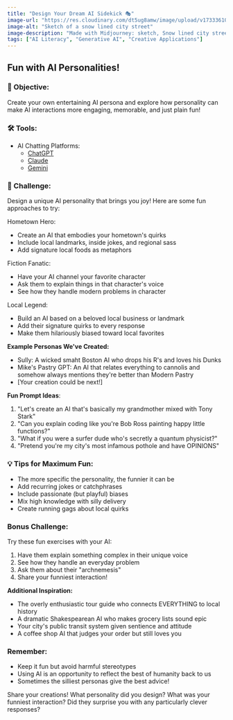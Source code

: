 ```yaml
---
title: "Design Your Dream AI Sidekick 🎭"
image-url: "https://res.cloudinary.com/dt5ug8amw/image/upload/v1733361085/AI%20Advent%202024/Snow_Lined_Street.jpg"
image-alt: "Sketch of a snow lined city street"
image-description: "Made with Midjourney: sketch, Snow lined city street, in inky pen styling, minimalistic --chaos 20 --ar 1:1 --style raw --sref 3362174710 https://s.mj.run/9sQtGhWa-rw --weird 5 --v 6.1"
tags: ["AI Literacy", "Generative AI", "Creative Applications"]
---
```


## Fun with AI Personalities!

### 🎯 Objective: 
Create your own entertaining AI persona and explore how personality can make AI interactions more engaging, memorable, and just plain fun!

### 🛠️ Tools:
- AI Chatting Platforms:
  - [ChatGPT](https://chatgpt.com)
  - [Claude](https://claude.ai)
  - [Gemini](https://gemini.google.com)

### 📝 Challenge:
Design a unique AI personality that brings you joy! Here are some fun approaches to try:

Hometown Hero:
- Create an AI that embodies your hometown's quirks
- Include local landmarks, inside jokes, and regional sass
- Add signature local foods as metaphors

Fiction Fanatic:
- Have your AI channel your favorite character
- Ask them to explain things in that character's voice
- See how they handle modern problems in character

Local Legend:
- Build an AI based on a beloved local business or landmark
- Add their signature quirks to every response
- Make them hilariously biased toward local favorites

**Example Personas We've Created:**
- Sully: A wicked smaht Boston AI who drops his R's and loves his Dunks
- Mike's Pastry GPT: An AI that relates everything to cannolis and somehow always mentions they're better than Modern Pastry
- [Your creation could be next!]

**Fun Prompt Ideas**: 
1. "Let's create an AI that's basically my grandmother mixed with Tony Stark"
2. "Can you explain coding like you're Bob Ross painting happy little functions?"
3. "What if you were a surfer dude who's secretly a quantum physicist?"
4. "Pretend you're my city's most infamous pothole and have OPINIONS"

### 💡 Tips for Maximum Fun:
- The more specific the personality, the funnier it can be
- Add recurring jokes or catchphrases
- Include passionate (but playful) biases
- Mix high knowledge with silly delivery
- Create running gags about local quirks

### Bonus Challenge:
Try these fun exercises with your AI:
1. Have them explain something complex in their unique voice
2. See how they handle an everyday problem
3. Ask them about their "archnemesis"
4. Share your funniest interaction!

**Additional Inspiration:**
- The overly enthusiastic tour guide who connects EVERYTHING to local history
- A dramatic Shakespearean AI who makes grocery lists sound epic
- Your city's public transit system given sentience and attitude
- A coffee shop AI that judges your order but still loves you

### Remember:
- Keep it fun but avoid harmful stereotypes
- Using AI is an opportunity to reflect the best of humanity back to us
- Sometimes the silliest personas give the best advice!

Share your creations! What personality did you design? What was your funniest interaction? Did they surprise you with any particularly clever responses?
